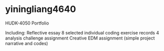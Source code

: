 # yiningliang4640
HUDK-4050 Portfolio

Including:
Reflective essay
8 selected individual coding exercise records
4 analysis challenge assignment
Creative EDM assignment (simple project narrative and codes)
